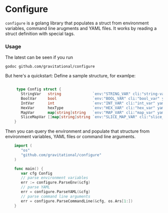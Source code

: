 # Configure

`configure` is a golang library that populates a struct from environment variables, command line arugments and YAML files.
It works by reading a struct definition with special tags. 

### Usage 

The latest can be seen if you run 
```
godoc github.com/gravitational/configure
```

But here's a quickstart: Define a sample structure, for examlpe:
```go

	 type Config struct {
	   StringVar   string              `env:"STRING_VAR" cli:"string-var" yaml:"string_var"`
	   BoolVar     bool                `env:"BOOL_VAR" cli:"bool_var" yaml:"bool_var"`
	   IntVar      int                 `env:"INT_VAR" cli:"int_var" yaml:"int_var"`
	   HexVar      hexType             `env:"HEX_VAR" cli:"hex_var" yaml:"hex_var"`
	   MapVar      map[string]string   `env:"MAP_VAR" cli:"map_var" yaml:"map_var,flow"`
	   SliceMapVar []map[string]string `env:"SLICE_MAP_VAR" cli:"slice_var" yaml:"slice_var,flow"`
	}
```

Then you can query the environment and populate that structure from environment variables, YAML files or command line arguments.

```go
	import (
	   "os"
	   "github.com/gravitational/configure"
	)

	func main() {
	   var cfg Config
	   // parse environment variables
	   err := configure.ParseEnv(&cfg)
	   // parse YAML
	   err = configure.ParseYAML(&cfg)
	   // parse command line arguments
	   err = configure.ParseCommandLine(&cfg, os.Ars[1:])
	}
```
